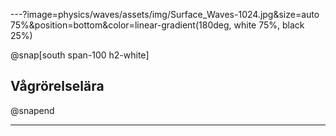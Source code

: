 


---?image=physics/waves/assets/img/Surface_Waves-1024.jpg&size=auto 75%&position=bottom&color=linear-gradient(180deg, white 75%, black 25%)



@snap[south span-100 h2-white]
## Vågrörelselära
@snapend

---
